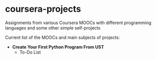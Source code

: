 # coursera-projects

Assignments from various Coursera MOOCs with different programming languages and some other simple self-projects

Current list of the MOOCs and main subjects of projects:

- **Create Your First Python Program From UST**
  - To-Do List



